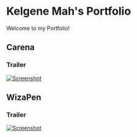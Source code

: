 # Kelgene Mah's Portfolio
Welcome to my Portfolio!

## Carena ##
### Trailer ###
[![Screenshot](https://i.imgur.com/TZfP9k8.png)](https://www.youtube.com/watch?v=1BsB0pg29l0)

## WizaPen ##
### Trailer ###
[![Screenshot](https://i.imgur.com/rpacsRd.png)](https://youtu.be/zGgNloPmkOk)
